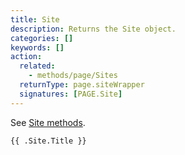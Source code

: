 ```yaml
---
title: Site
description: Returns the Site object.
categories: []
keywords: []
action:
  related:
    - methods/page/Sites
  returnType: page.siteWrapper
  signatures: [PAGE.Site]
---
```


See [Site methods].

[Site methods]: /methods/site/

```go-html-template
{{ .Site.Title }}
```
